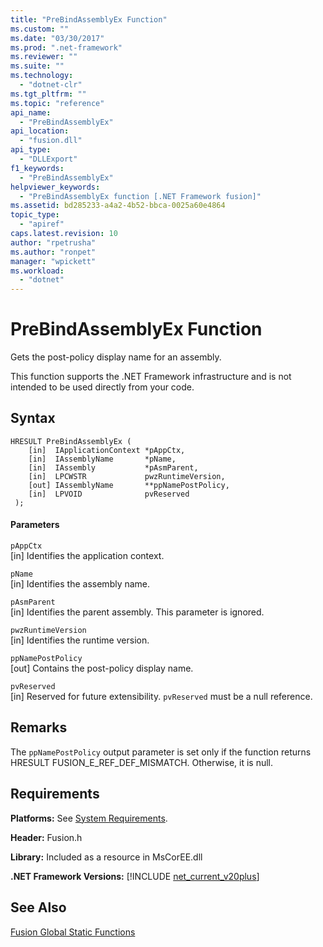 ```yaml
---
title: "PreBindAssemblyEx Function"
ms.custom: ""
ms.date: "03/30/2017"
ms.prod: ".net-framework"
ms.reviewer: ""
ms.suite: ""
ms.technology: 
  - "dotnet-clr"
ms.tgt_pltfrm: ""
ms.topic: "reference"
api_name: 
  - "PreBindAssemblyEx"
api_location: 
  - "fusion.dll"
api_type: 
  - "DLLExport"
f1_keywords: 
  - "PreBindAssemblyEx"
helpviewer_keywords: 
  - "PreBindAssemblyEx function [.NET Framework fusion]"
ms.assetid: bd285233-a4a2-4b52-bbca-0025a60e4864
topic_type: 
  - "apiref"
caps.latest.revision: 10
author: "rpetrusha"
ms.author: "ronpet"
manager: "wpickett"
ms.workload: 
  - "dotnet"
---
```

# PreBindAssemblyEx Function
Gets the post-policy display name for an assembly.  
  
 This function supports the .NET Framework infrastructure and is not intended to be used directly from your code.  
  
## Syntax  
  
```  
HRESULT PreBindAssemblyEx (  
    [in]  IApplicationContext *pAppCtx,  
    [in]  IAssemblyName       *pName,  
    [in]  IAssembly           *pAsmParent,  
    [in]  LPCWSTR             pwzRuntimeVersion,  
    [out] IAssemblyName       **ppNamePostPolicy,  
    [in]  LPVOID              pvReserved  
 );  
```  
  
#### Parameters  
 `pAppCtx`  
 [in] Identifies the application context.  
  
 `pName`  
 [in] Identifies the assembly name.  
  
 `pAsmParent`  
 [in] Identifies the parent assembly. This parameter is ignored.  
  
 `pwzRuntimeVersion`  
 [in] Identifies the runtime version.  
  
 `ppNamePostPolicy`  
 [out] Contains the post-policy display name.  
  
 `pvReserved`  
 [in] Reserved for future extensibility. `pvReserved` must be a null reference.  
  
## Remarks  
 The `ppNamePostPolicy` output parameter is set only if the function returns HRESULT FUSION_E_REF_DEF_MISMATCH. Otherwise, it is null.  
  
## Requirements  
 **Platforms:** See [System Requirements](../../../../docs/framework/get-started/system-requirements.md).  
  
 **Header:** Fusion.h  
  
 **Library:** Included as a resource in MsCorEE.dll  
  
 **.NET Framework Versions:** [!INCLUDE [net_current_v20plus](../../../../includes/net-current-v20plus-md.md)]  
  
## See Also  
 [Fusion Global Static Functions](../../../../docs/framework/unmanaged-api/fusion/fusion-global-static-functions.md)
